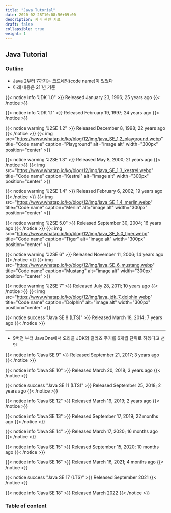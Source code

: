```yaml
---
title: "Java Tutorial"
date: 2020-02-28T10:08:56+09:00
description: 자바 관련 자료
draft: false
collapsible: true
weight: 1
---
```



## Java Tutorial


### Outline

- Java 2부터 7까지는 코드네임(code name)이 있었다
- 아래 내용은 21`년 기준

{{< notice info "JDK 1.0" >}}
Released	January 23, 1996; 25 years ago
{{< /notice >}}

{{< notice info "JDK 1.1" >}}
Released	February 19, 1997; 24 years ago
{{< /notice >}}

{{< notice warning "J2SE 1.2" >}}
Released	December 8, 1998; 22 years ago
{{< /notice >}}
{{< img src="https://www.whatap.io/ko/blog/12/img/java_SE_1.2_playground.webp" title="Code name" caption="Playground" alt="image alt" width="300px" position="center" >}}

{{< notice warning "J2SE 1.3" >}}
Released	May 8, 2000; 21 years ago
{{< /notice >}}
{{< img src="https://www.whatap.io/ko/blog/12/img/java_SE_1.3_kestrel.webp" title="Code name" caption="Kestrel" alt="image alt" width="300px" position="center" >}}

{{< notice warning "J2SE 1.4" >}}
Released	February 6, 2002; 19 years ago
{{< /notice >}}
{{< img src="https://www.whatap.io/ko/blog/12/img/java_SE_1.4_merlin.webp" title="Code name" caption="Merlin" alt="image alt" width="300px" position="center" >}}

{{< notice warning "J2SE 5.0" >}}
Released	September 30, 2004; 16 years ago
{{< /notice >}}
{{< img src="https://www.whatap.io/ko/blog/12/img/java_SE_5.0_tiger.webp" title="Code name" caption="Tiger" alt="image alt" width="300px" position="center" >}}

{{< notice warning "J2SE 6" >}}
Released	November 11, 2006; 14 years ago
{{< /notice >}}
{{< img src="https://www.whatap.io/ko/blog/12/img/java_SE_6_mustang.webp" title="Code name" caption="Mustang" alt="image alt" width="300px" position="center" >}}

{{< notice warning "J2SE 7" >}}
Released	July 28, 2011; 10 years ago
{{< /notice >}}
{{< img src="https://www.whatap.io/ko/blog/12/img/java_jdk_7_dolphin.webp" title="Code name" caption="Dolphin" alt="image alt" width="300px" position="center" >}}

{{< notice success "Java SE 8 (LTS)" >}}
Released	March 18, 2014; 7 years ago
{{< /notice >}}


---

- 9버전 부터 JavaOne에서 오라클 JDK의 릴리즈 주기를 6개월 단위로 하겠다고 선언

{{< notice info "Java SE 9" >}}
Released	September 21, 2017; 3 years ago
{{< /notice >}}

{{< notice info "Java SE 10" >}}
Released	March 20, 2018; 3 years ago
{{< /notice >}}

{{< notice success "Java SE 11 (LTS)" >}}
Released	September 25, 2018; 2 years ago
{{< /notice >}}

{{< notice info "Java SE 12" >}}
Released	March 19, 2019; 2 years ago
{{< /notice >}}

{{< notice info "Java SE 13" >}}
Released	September 17, 2019; 22 months ago
{{< /notice >}}

{{< notice info "Java SE 14" >}}
Released	March 17, 2020; 16 months ago
{{< /notice >}}

{{< notice info "Java SE 15" >}}
Released	September 15, 2020; 10 months ago
{{< /notice >}}

{{< notice info "Java SE 16" >}}
Released	March 16, 2021; 4 months ago
{{< /notice >}}

{{< notice success "Java SE 17 (LTS)" >}}
Released	September 2021
{{< /notice >}}

{{< notice info "Java SE 18" >}}
Released	March 2022
{{< /notice >}}

### Table of content